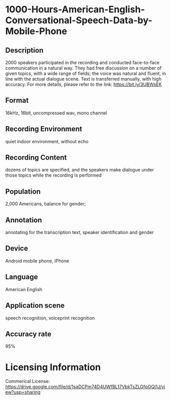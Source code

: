 # 1000-Hours-American-English-Conversational-Speech-Data-by-Mobile-Phone


## Description
2000 speakers participated in the recording and conducted face-to-face communication in a natural way. They had free discussion on a number of given topics, with a wide range of fields; the voice was natural and fluent, in line with the actual dialogue scene. Text is transferred manually, with high accuracy.
For more details, please refer to the link: https://bit.ly/3UBWsEK

## Format
16kHz, 16bit, uncompressed wav, mono channel

## Recording Environment
quiet indoor environment, without echo

## Recording Content
dozens of topics are specified, and the speakers make dialogue under those topics while the recording is performed

## Population
2,000 Americans, balance for gender;

## Annotation
annotating for the transcription text, speaker identification and gender

## Device
Android mobile phone, iPhone

## Language
American English

## Application scene
speech recognition,  voiceprint recognition

## Accuracy rate
95%

# Licensing Information
Commerical License: https://drive.google.com/file/d/1saDCPm74D4UWfBL17VbkTsZLGfpOQj1J/view?usp=sharing
